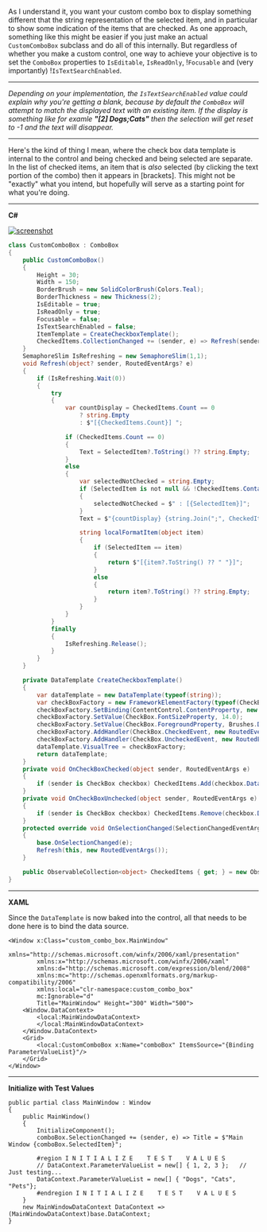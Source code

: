 As I understand it, you want your custom combo box to display something different that the string representation of the selected item, and in particular to show some indication of the items that are checked. As one approach, something like this might be easier if you just make an actual `CustomComboBox` subclass and do all of this internally. But regardless of whether you make a custom control, one way to achieve your objective is to set the `ComboBox` properties to `IsEditable`, `IsReadOnly`, !`Focusable` and (very importantly) !`IsTextSearchEnabled`.

___

_Depending on your implementation, the `IsTextSearchEnabled` value could explain why you're getting a blank, because by default the `ComboBox` will attempt to match the displayed text with an existing item. If the display is something like for examle **"[2]  Dogs;Cats"** then the selection will get reset to -1 and the text will disappear._

___

Here's the kind of thing I mean, where the check box data template is internal to the control and being checked and being selected are separate. In the list of checked items, an item that is _also_ selected (by clicking the text portion of the combo) then it appears in  [brackets]. This might not be "exactly" what you intend, but hopefully will serve as a starting point for what you're doing. 

___

**C#**


[![screenshot][1]][1]

~~~csharp
class CustomComboBox : ComboBox
{
    public CustomComboBox()
    {
        Height = 30;
        Width = 150;
        BorderBrush = new SolidColorBrush(Colors.Teal);
        BorderThickness = new Thickness(2);
        IsEditable = true;
        IsReadOnly = true;
        Focusable = false;
        IsTextSearchEnabled = false;
        ItemTemplate = CreateCheckboxTemplate();
        CheckedItems.CollectionChanged += (sender, e) => Refresh(sender, null);
    }
    SemaphoreSlim IsRefreshing = new SemaphoreSlim(1,1);
    void Refresh(object? sender, RoutedEventArgs? e)
    {
        if (IsRefreshing.Wait(0))
        {
            try
            {
                var countDisplay = CheckedItems.Count == 0
                    ? string.Empty
                    : $"[{CheckedItems.Count}] ";

                if (CheckedItems.Count == 0)
                {
                    Text = SelectedItem?.ToString() ?? string.Empty;
                }
                else
                {
                    var selectedNotChecked = string.Empty;
                    if (SelectedItem is not null && !CheckedItems.Contains(SelectedItem))
                    {
                        selectedNotChecked = $" : [{SelectedItem}]";
                    }
                    Text = $"{countDisplay} {string.Join(";", CheckedItems.Select(_ => localFormatItem(_)))}{selectedNotChecked}";

                    string localFormatItem(object item)
                    {
                        if (SelectedItem == item)
                        {
                            return $"[{item?.ToString() ?? " "}]";
                        }
                        else
                        {
                            return item?.ToString() ?? string.Empty;
                        }
                    }
                }
            }
            finally
            {
                IsRefreshing.Release();
            }
        }
    }

    private DataTemplate CreateCheckboxTemplate()
    {
        var dataTemplate = new DataTemplate(typeof(string));
        var checkBoxFactory = new FrameworkElementFactory(typeof(CheckBox));
        checkBoxFactory.SetBinding(ContentControl.ContentProperty, new Binding("."));
        checkBoxFactory.SetValue(CheckBox.FontSizeProperty, 14.0);
        checkBoxFactory.SetValue(CheckBox.ForegroundProperty, Brushes.DarkSlateBlue); 
        checkBoxFactory.AddHandler(CheckBox.CheckedEvent, new RoutedEventHandler(OnCheckBoxChecked));
        checkBoxFactory.AddHandler(CheckBox.UncheckedEvent, new RoutedEventHandler(OnCheckBoxUnchecked));
        dataTemplate.VisualTree = checkBoxFactory;
        return dataTemplate;
    }
    private void OnCheckBoxChecked(object sender, RoutedEventArgs e)
    {
        if (sender is CheckBox checkbox) CheckedItems.Add(checkbox.DataContext);
    }
    private void OnCheckBoxUnchecked(object sender, RoutedEventArgs e)
    {
        if (sender is CheckBox checkbox) CheckedItems.Remove(checkbox.DataContext);
    }
    protected override void OnSelectionChanged(SelectionChangedEventArgs e)
    {
        base.OnSelectionChanged(e);
        Refresh(this, new RoutedEventArgs());
    }        

    public ObservableCollection<object> CheckedItems { get; } = new ObservableCollection<object>();
}
~~~

___
**XAML**

Since the `DataTemplate` is now baked into the control, all that needs to be done here is to bind the data source.

~~~xaml
<Window x:Class="custom_combo_box.MainWindow"
        xmlns="http://schemas.microsoft.com/winfx/2006/xaml/presentation"
        xmlns:x="http://schemas.microsoft.com/winfx/2006/xaml"
        xmlns:d="http://schemas.microsoft.com/expression/blend/2008"
        xmlns:mc="http://schemas.openxmlformats.org/markup-compatibility/2006"
        xmlns:local="clr-namespace:custom_combo_box"
        mc:Ignorable="d"
        Title="MainWindow" Height="300" Width="500">
    <Window.DataContext>
        <local:MainWindowDataContext>
        </local:MainWindowDataContext>
    </Window.DataContext>
    <Grid>
        <local:CustomComboBox x:Name="comboBox" ItemsSource="{Binding ParameterValueList}"/>
    </Grid>
</Window>
~~~

___

**Initialize with Test Values**

~~~
public partial class MainWindow : Window
{
    public MainWindow()
    {
        InitializeComponent();
        comboBox.SelectionChanged += (sender, e) => Title = $"Main Window {comboBox.SelectedItem}";

        #region I N I T I A L I Z E    T E S T    V A L U E S
        // DataContext.ParameterValueList = new[] { 1, 2, 3 };   // Just testing...
        DataContext.ParameterValueList = new[] { "Dogs", "Cats", "Pets"};
        #endregion I N I T I A L I Z E    T E S T    V A L U E S
    }
    new MainWindowDataContext DataContext => (MainWindowDataContext)base.DataContext;
}
~~~

  [1]: https://i.sstatic.net/pUh6nnfg.png
